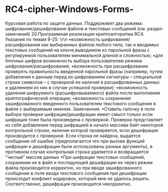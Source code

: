 # RC4-cipher-Windows-Forms-
Курсовая работа по защите данных. Поддерживет два режима: шифрование/дешифрование файлов и текстовых сообщений (см. раздел замечаний)
20.Программная реализация криптоалгоритма RC4.
  Указания по темам 9-25: \r\n
    •возможность шифрования/расшифрования как выбираемых файлов любого типа, так и вводимых текстовых сообщений на ключе,выводимом из парольной фразы с регулируемой пользователем минимальной длиной и сложностью;
    •для блочных шифров возможность выбора пользователем режима шифрования/расшифрования;
    •возможность при расшифровании проверять правильность введенной парольной фразы (например, путем добавления к данным перед их шифрованием сигнатуры – специальной строки символов – с проверкой ее наличия в расшифрованных       данных и удалением из них в случае успешной проверки);
    •возможность удаления шифруемого (расшифровываемого) файла после выполнения криптографической операции;
    •возможность сохранения зашифрованного введенного пользователем текстового сообщения в файле с выбираемым именем.
  Замечанния.
    •Ставить галочку в поле выбора проверки шифрации/дешифрации имеет смысл только если шифрация тоже была произведена с проверкой. Проверка представляет из себя добавление перед шифрацией в начало массива байт некоторой контрольной строки, наличие которой проверяется, если дешифрация производится с проверкой. Если строка не найдена, выдается сообщение об ошибке (предполагается что при вызове функций шифрации и дешифрации были использованы разные аргументы),  в противном случае контрольная строка удаляется и возвращается "чистый" массив данных 
    •При шифрации текстовых сообщений, сохранении их в файл и последующей дешифрации их через режим файла производится корректно, но при вводе зашифрованного сообщения в поле ввода текстового сообщения при дешифрации происходит конфликт кодировок, который мне не удалось решить. Соответственно, дешифрация производится некорректно.
